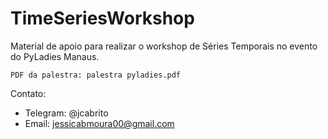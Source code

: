 # TimeSeriesWorkshop
Material de apoio para realizar o workshop de Séries Temporais no evento do PyLadies Manaus.

``PDF da palestra: palestra pyladies.pdf``

Contato:
- Telegram: @jcabrito
- Email: jessicabmoura00@gmail.com

